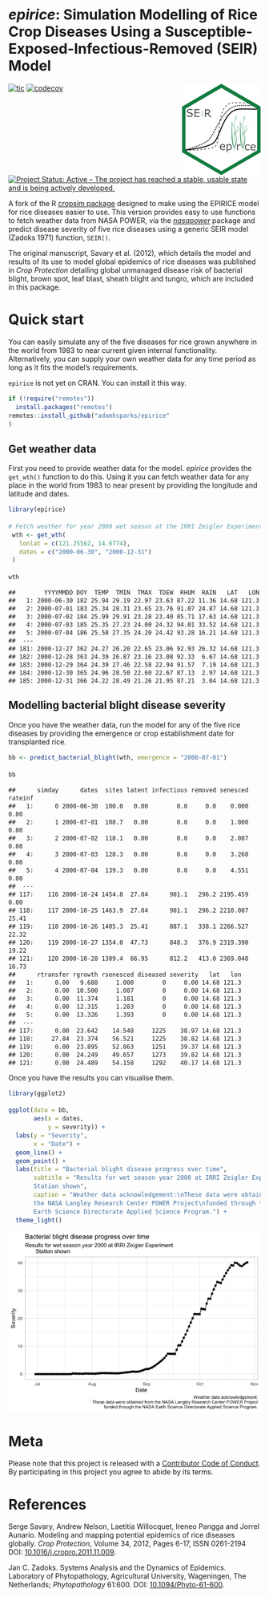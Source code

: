 # *epirice*: Simulation Modelling of Rice Crop Diseases Using a Susceptible-Exposed-Infectious-Removed (SEIR) Model

<img align="right" src="man/figures/logo.png">

<!-- badges: start -->

[![tic](https://github.com/adamhsparks/epirice/workflows/tic/badge.svg?branch=main)](https://github.com/adamhsparks/epirice/actions)
[![codecov](https://codecov.io/gh/adamhsparks/epirice/branch/main/graph/badge.svg?token=NWrKsX9MaP)](https://codecov.io/gh/adamhsparks/epirice)
[![Project Status: Active – The project has reached a stable, usable
state and is being actively
developed.](https://www.repostatus.org/badges/latest/active.svg)](https://www.repostatus.org/#active)
<!-- badges: end -->

A fork of the R [cropsim
package](https://r-forge.r-project.org/R/?group_id=335) designed to make
using the EPIRICE model for rice diseases easier to use. This version
provides easy to use functions to fetch weather data from NASA POWER,
via the [*nasapower*](https://cran.r-project.org/package=nasapower)
package and predict disease severity of five rice diseases using a
generic SEIR model (Zadoks 1971) function, `SEIR()`.

The original manuscript, Savary et al. (2012), which details the model
and results of its use to model global epidemics of rice diseases was
published in *Crop Protection* detailing global unmanaged disease risk
of bacterial blight, brown spot, leaf blast, sheath blight and tungro,
which are included in this package.

# Quick start

You can easily simulate any of the five diseases for rice grown anywhere
in the world from 1983 to near current given internal functionality.
Alternatively, you can supply your own weather data for any time period
as long as it fits the model’s requirements.

`epirice` is not yet on CRAN. You can install it this way.

``` r
if (!require("remotes"))
  install.packages("remotes")
remotes::install_github("adamhsparks/epirice"
)
```

## Get weather data

First you need to provide weather data for the model. *epirice* provides
the `get_wth()` function to do this. Using it you can fetch weather data
for any place in the world from 1983 to near present by providing the
longitude and latitude and dates.

``` r
library(epirice)

# Fetch weather for year 2000 wet season at the IRRI Zeigler Experiment Station
 wth <- get_wth(
   lonlat = c(121.25562, 14.6774),
   dates = c("2000-06-30", "2000-12-31")
 )

wth
```

    ##        YYYYMMDD DOY  TEMP  TMIN  TMAX  TDEW  RHUM  RAIN   LAT   LON
    ##   1: 2000-06-30 182 25.94 29.19 22.97 23.63 87.22 11.36 14.68 121.3
    ##   2: 2000-07-01 183 25.34 28.31 23.65 23.76 91.07 24.87 14.68 121.3
    ##   3: 2000-07-02 184 25.99 29.91 23.28 23.40 85.71 17.63 14.68 121.3
    ##   4: 2000-07-03 185 25.35 27.23 24.00 24.32 94.01 33.52 14.68 121.3
    ##   5: 2000-07-04 186 25.58 27.35 24.20 24.42 93.28 16.21 14.68 121.3
    ##  ---                                                               
    ## 181: 2000-12-27 362 24.27 26.20 22.65 23.06 92.93 26.32 14.68 121.3
    ## 182: 2000-12-28 363 24.39 26.87 23.16 23.08 92.33  6.67 14.68 121.3
    ## 183: 2000-12-29 364 24.39 27.46 22.58 22.94 91.57  7.19 14.68 121.3
    ## 184: 2000-12-30 365 24.96 28.50 22.60 22.67 87.13  2.97 14.68 121.3
    ## 185: 2000-12-31 366 24.22 28.49 21.26 21.95 87.21  3.04 14.68 121.3

## Modelling bacterial blight disease severity

Once you have the weather data, run the model for any of the five rice
diseases by providing the emergence or crop establishment date for
transplanted rice.

``` r
bb <- predict_bacterial_blight(wth, emergence = "2000-07-01")

bb
```

    ##      simday      dates  sites latent infectious removed senesced rateinf
    ##   1:      0 2000-06-30  100.0   0.00        0.0     0.0    0.000    0.00
    ##   2:      1 2000-07-01  108.7   0.00        0.0     0.0    1.000    0.00
    ##   3:      2 2000-07-02  118.1   0.00        0.0     0.0    2.087    0.00
    ##   4:      3 2000-07-03  128.3   0.00        0.0     0.0    3.268    0.00
    ##   5:      4 2000-07-04  139.3   0.00        0.0     0.0    4.551    0.00
    ##  ---                                                                    
    ## 117:    116 2000-10-24 1454.8  27.84      901.1   296.2 2195.459    0.00
    ## 118:    117 2000-10-25 1463.9  27.84      901.1   296.2 2210.007   25.41
    ## 119:    118 2000-10-26 1405.3  25.41      887.1   338.1 2266.527   22.32
    ## 120:    119 2000-10-27 1354.0  47.73      848.3   376.9 2319.390   19.22
    ## 121:    120 2000-10-28 1309.4  66.95      812.2   413.0 2369.048   16.73
    ##      rtransfer rgrowth rsenesced diseased severity   lat   lon
    ##   1:      0.00   9.688     1.000        0     0.00 14.68 121.3
    ##   2:      0.00  10.500     1.087        0     0.00 14.68 121.3
    ##   3:      0.00  11.374     1.181        0     0.00 14.68 121.3
    ##   4:      0.00  12.315     1.283        0     0.00 14.68 121.3
    ##   5:      0.00  13.326     1.393        0     0.00 14.68 121.3
    ##  ---                                                          
    ## 117:      0.00  23.642    14.548     1225    38.97 14.68 121.3
    ## 118:     27.84  23.374    56.521     1225    38.82 14.68 121.3
    ## 119:      0.00  23.895    52.863     1251    39.37 14.68 121.3
    ## 120:      0.00  24.249    49.657     1273    39.82 14.68 121.3
    ## 121:      0.00  24.489    54.158     1292    40.17 14.68 121.3

Once you have the results you can visualise them.

``` r
library(ggplot2)

ggplot(data = bb,
       aes(x = dates,
           y = severity)) +
  labs(y = "Severity",
       x = "Date") +
  geom_line() +
  geom_point() +
  labs(title = "Bacterial blight disease progress over time",
       subtitle = "Results for wet season year 2000 at IRRI Zeigler Experiment
       Station shown",
       caption = "Weather data acknowledgement:\nThese data were obtained from
       the NASA Langley Research Center POWER Project\nfunded through the NASA
       Earth Science Directorate Applied Science Program.") +
  theme_light()
```

<img src="man/figures/plot_severity-1.png">

# Meta

Please note that this project is released with a [Contributor Code of
Conduct](CONDUCT.md). By participating in this project you agree to
abide by its terms.

# References

Serge Savary, Andrew Nelson, Laetitia Willocquet, Ireneo Pangga and
Jorrel Aunario. Modeling and mapping potential epidemics of rice
diseases globally. *Crop Protection*, Volume 34, 2012, Pages 6-17, ISSN
0261-2194 DOI:
[10.1016/j.cropro.2011.11.009](https://doi.org/10.1016/j.cropro.2011.11.009).

Jan C. Zadoks. Systems Analysis and the Dynamics of Epidemics.
Laboratory of Phytopathology, Agricultural University, Wageningen, The
Netherlands; *Phytopathology* 61:600. DOI:
[10.1094/Phyto-61-600](https://doi.org/10.1094/Phyto-61-600).
